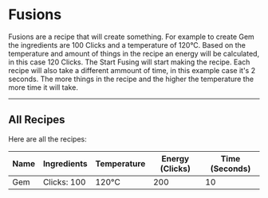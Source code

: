 # Fusions

Fusions are a recipe that will create something. 
For example to create Gem the ingredients are 100 Clicks and a temperature of 120°C. 
Based on the temperature and amount of things in the recipe an energy will be calculated, in this case 120 Clicks. 
The Start Fusing will start making the recipe. 
Each recipe will also take a different ammount of time, in this example case it's 2 seconds.
The more things in the recipe and the higher the temperature the more time it will take. 

-----

## All Recipes

Here are all the recipes:

| Name | Ingredients | Temperature | Energy (Clicks) | Time (Seconds) |
|------|-------------|-------------|-----------------|----------------|
| Gem  | Clicks: 100 | 120°C       | 200             | 10             |
